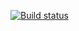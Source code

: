 [![Build status](https://ci.appveyor.com/api/projects/status/tpdfwjn7blfmhbah/branch/main?svg=true)](https://ci.appveyor.com/project/IvNK-230/postman-echo/branch/main)
